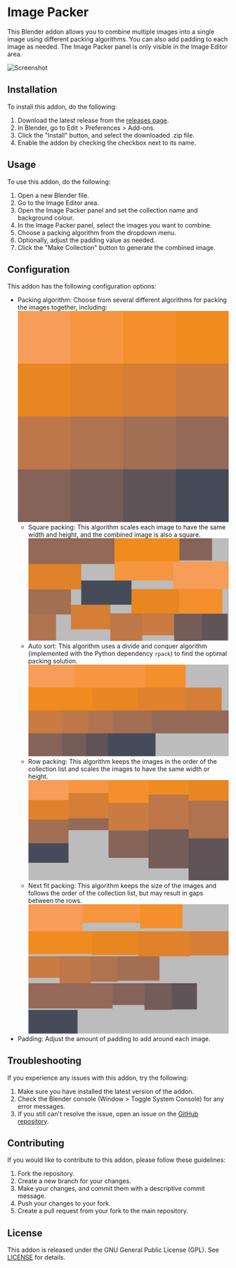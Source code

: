 # Image Packer

This Blender addon allows you to combine multiple images into a single image using different packing algorithms. You can also add padding to each image as needed. The Image Packer panel is only visible in the Image Editor area.

![Screenshot](screenshot.png)

## Installation

To install this addon, do the following:

1. Download the latest release from the [releases page](https://github.com/HerrWaffel/image-packer/releases).
2. In Blender, go to Edit > Preferences > Add-ons.
3. Click the "Install" button, and select the downloaded .zip file.
4. Enable the addon by checking the checkbox next to its name.

## Usage

To use this addon, do the following:

1. Open a new Blender file.
2. Go to the Image Editor area.
3. Open the Image Packer panel and set the collection name and background colour.
4. In the Image Packer panel, select the images you want to combine.
5. Choose a packing algorithm from the dropdown menu.
6. Optionally, adjust the padding value as needed.
7. Click the "Make Collection" button to generate the combined image.

## Configuration

This addon has the following configuration options:

- Packing algorithm: Choose from several different algorithms for packing the images together, including:
![Screenshot](screenshots/SquarePacking.jpg)
  - Square packing: This algorithm scales each image to have the same width and height, and the combined image is also a square.
![Screenshot](screenshots/AutoSort.jpg)
  - Auto sort: This algorithm uses a divide and conquer algorithm (implemented with the Python dependency `rpack`) to find the optimal packing solution.
![Screenshot](screenshots/RowPacking.jpg)
  - Row packing: This algorithm keeps the images in the order of the collection list and scales the images to have the same width or height.
![Screenshot](screenshots/ColumnPacking.jpg)
  - Next fit packing: This algorithm keeps the size of the images and follows the order of the collection list, but may result in gaps between the rows.
![Screenshot](screenshots/NextFit.jpg)
- Padding: Adjust the amount of padding to add around each image.

## Troubleshooting

If you experience any issues with this addon, try the following:

1. Make sure you have installed the latest version of the addon.
2. Check the Blender console (Window > Toggle System Console) for any error messages.
3. If you still can't resolve the issue, open an issue on the [GitHub repository](https://github.com/HerrWaffel/image-packer/issues).

## Contributing

If you would like to contribute to this addon, please follow these guidelines:

1. Fork the repository.
2. Create a new branch for your changes.
3. Make your changes, and commit them with a descriptive commit message.
4. Push your changes to your fork.
5. Create a pull request from your fork to the main repository.

## License

This addon is released under the GNU General Public License (GPL). See [LICENSE](LICENSE) for details.
